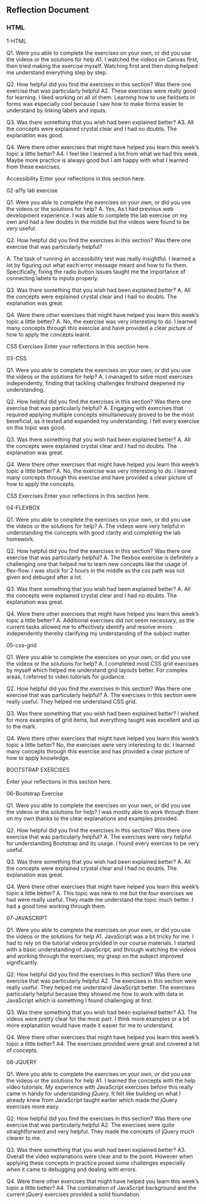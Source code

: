 ## Reflection Document

### HTML

1-HTML

Q1. Were you able to complete the exercises on your own, or did you use the
videos or the solutions for help
A1. I watched the videos on Canvas first, then tried making the exercise myself. Watching first and then doing helped me understand everything step by step.

Q2. How helpful did you find the exercises in this section? Was there one
exercise that was particularly helpful
A2. These exercises were really good for learning. I liked working on all of them. Learning how to use fieldsets in forms was especially cool because I saw how to make forms easier to understand by linking labels and inputs.

Q3. Was there something that you wish had been explained better?
A3. All the concepts were explained crystal clear and I had no doubts. The explanation was good.

Q4. Were there other exercises that might have helped you learn this week’s
topic a little better?
A4. I feel like I learned a lot from what we had this week. Maybe more practice is always good but I am happy with what I learned from these exercises.

Accessibility
Enter your reflections in this section here.

02-a11y lab exercise

Q1. Were you able to complete the exercises on your own, or did you use the videos or the solutions for help?
A. Yes, As I had previous web development experience. I was able to complete the lab exercise on my own and had a few doubts in the middle but the videos were found to be very useful.

Q2. How helpful did you find the exercises in this section? Was there one exercise that was particularly helpful?

A. The task of running an accessibility test was really insightful. I learned a lot by figuring out what each error message meant and how to fix them. Specifically, fixing the radio button issues taught me the importance of connecting labels to inputs properly.

Q3. Was there something that you wish had been explained better?
A. All the concepts were explained crystal clear and I had no doubts. The explanation was great.

Q4. Were there other exercises that might have helped you learn this week’s topic a little better?
A. No, the exercise was very interesting to do. I learned many concepts through this exercise and have provided a clear picture of how to apply the concepts learnt.

CSS Exercises
Enter your reflections in this section here.

03-CSS

Q1. Were you able to complete the exercises on your own, or did you use the videos or the solutions for help?
A. I managed to solve most exercises independently, finding that tackling challenges firsthand deepened my understanding.

Q2. How helpful did you find the exercises in this section? Was there one exercise that was particularly helpful?
A. Engaging with exercises that required applying multiple concepts simultaneously proved to be the most beneficial, as it tested and expanded my understanding. I felt every exercise on this topic was good.

Q3. Was there something that you wish had been explained better?
A. All the concepts were explained crystal clear and I had no doubts. The explanation was great.

Q4. Were there other exercises that might have helped you learn this week’s topic a little better?
A. No, the exercise was very interesting to do. I learned many concepts through this exercise and have provided a clear picture of how to apply the concepts.

CSS Exercises
Enter your reflections in this section here.

04-FLEXBOX

Q1. Were you able to complete the exercises on your own, or did you use the videos or the solutions for help?
A. The videos were very helpful in understanding the concepts with good clarity and completing the lab homework.

Q2. How helpful did you find the exercises in this section? Was there one exercise that was particularly helpful?
A. The flexbox exercise is definitely a challenging one that helped me to learn new concepts like the usage of flex-flow. I was stuck for 2 hours in the middle as the css path was not given and debuged after a lot.

Q3. Was there something that you wish had been explained better?
A. All the concepts were explained crystal clear and I had no doubts. The explanation was great.

Q4. Were there other exercises that might have helped you learn this week’s topic a little better?
A. Additional exercises did not seem necessary, as the current tasks allowed me to effectively identify and resolve errors independently thereby clarifying my understanding of the subject matter.

05-css-grid

Q1. Were you able to complete the exercises on your own, or did you use the videos or the solutions for help?
A. I completed most CSS grid exercises by myself which helped me understand grid layouts better. For complex areas, I referred to video tutorials for guidance.

Q2. How helpful did you find the exercises in this section? Was there one exercise that was particularly helpful?
A. The exercises in this section were really useful. They helped me understand CSS grid.

Q3. Was there something that you wish had been explained better?
I wished for more examples of grid items, but everything taught was excellent and up to the mark.

Q4. Were there other exercises that might have helped you learn this week’s topic a little better?
No, the exercises were very interesting to do. I learned many concepts through this exercise and has provided a clear picture of how to apply knowledge.

BOOTSTRAP EXERCISES

Enter your reflections in this section here.

06-Bootstrap Exercise

Q1. Were you able to complete the exercises on your own, or did you use the videos or the solutions for help?
I was mostly able to work through them on my own thanks to the clear explanations and examples provided.

Q2. How helpful did you find the exercises in this section? Was there one exercise that was particularly helpful?
A. The exercises were very helpful for understanding Bootstrap and its usage. I found every exercise to be very useful.

Q3. Was there something that you wish had been explained better?
A. All the concepts were explained crystal clear and I had no doubts. The explanation was great.

Q4. Were there other exercises that might have helped you learn this week’s topic a little better?
A. This topic was new to me but the four exercises we had were really useful. They made me understand the topic much better. I had a good time working through them.

07-JAVASCRIPT

Q1. Were you able to complete the exercises on your own, or did you use the
videos or the solutions for help
A1. JavaScript was a bit tricky for me. I had to rely on the tutorial videos provided in our course materials. I started with a basic understanding of JavaScript, and through watching the videos and working through the exercises, my grasp on the subject improved significantly.

Q2. How helpful did you find the exercises in this section? Was there one
exercise that was particularly helpful
A2. The exercises in this section were really useful. They helped me understand JavaScript better. The exercises particularly helpful because they showed me how to work with data in JavaScript which is something I found challenging at first.

Q3. Was there something that you wish had been explained better?
A3. The videos were pretty clear for the most part. I think more examples or a bit more explanation would have made it easier for me to understand.

Q4. Were there other exercises that might have helped you learn this week’s
topic a little better?
A4. The exercises provided were great and covered a lot of concepts.

08-JQUERY

Q1. Were you able to complete the exercises on your own, or did you use the
videos or the solutions for help
A1. I learned the concepts with the help video tutorials. My experience with JavaScript exercises before this really came in handy for understanding jQuery. It felt like building on what I already knew from JavaScript taught earlier which made the jQuery exercises more easy.

Q2. How helpful did you find the exercises in this section? Was there one
exercise that was particularly helpful
A2. The exercises were quite straightforward and very helpful. They made the concepts of jQuery much clearer to me.

Q3. Was there something that you wish had been explained better?
A3. Overall the video explanations were clear and to the point. However when applying these concepts in practice posed some challenges especially when it came to debugging and dealing with errors.

Q4. Were there other exercises that might have helped you learn this week’s
topic a little better?
A4. The combination of JavaScript background and the current jQuery exercises provided a solid foundation.
